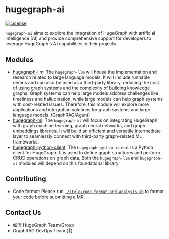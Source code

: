 # hugegraph-ai

[![License](https://img.shields.io/badge/license-Apache%202-0E78BA.svg)](https://www.apache.org/licenses/LICENSE-2.0.html)

`hugegraph-ai` aims to explore the integration of HugeGraph with artificial intelligence (AI) and provide comprehensive support for 
developers to leverage HugeGraph's AI capabilities in their projects.


## Modules

- [hugegraph-llm](./hugegraph-llm): The `hugegraph-llm` will house the implementation and research related to large language models.
It will include runnable demos and can also be used as a third-party library, reducing the cost of using graph systems 
and the complexity of building knowledge graphs. Graph systems can help large models address challenges like timeliness 
and hallucination, while large models can help graph systems with cost-related issues. Therefore, this module will 
explore more applications and integration solutions for graph systems and large language models.  (GraphRAG/Agent)
- [hugegraph-ml](./hugegraph-ml): The `hugegraph-ml` will focus on integrating HugeGraph with graph machine learning, 
graph neural networks, and graph embeddings libraries. It will build an efficient and versatile intermediate layer 
to seamlessly connect with third-party graph-related ML frameworks.
- [hugegraph-python-client](./hugegraph-python-client): The `hugegraph-python-client` is a Python client for HugeGraph. 
It is used to define graph structures and perform CRUD operations on graph data. Both the `hugegraph-llm` and 
  `hugegraph-ml` modules will depend on this foundational library. 

## Contributing

- Code format: Please run [`./style/code_format_and_analysis.sh`](style/code_format_and_analysis.sh) to format your code before submitting a MR.

## Contact Us

 - 如流 HugeGraph Team/Group
 - GraphRAG DevOps Team (🚧)
